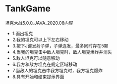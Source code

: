 # TankGame
坦克大战5.0.0_JAVA_2020.08内容
 *	1.画出坦克
 *	2.我的坦克可以上下左右移动
 *	3.按下J键发射子弹，子弹连发，最多同时存在5颗
 *	4.当我的坦克击中敌人坦克时，敌人坦克爆炸并消失
 *	5.敌人坦克可以随意移动
 *	6.我方和敌方坦克在规定区域移动
 *	7.当敌人的坦克击中我方坦克时，我方坦克爆炸
 *	8.具有开始和结束提示界面
